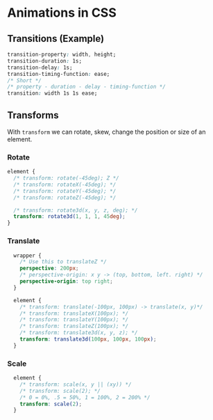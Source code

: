 # Animations in CSS
## Transitions (Example)
```css
transition-property: width, height;
transition-duration: 1s;
transition-delay: 1s;
transition-timing-function: ease;
/* Short */
/* property - duration - delay - timing-function */
transition: width 1s 1s ease;
```
## Transforms
With `transform` we can rotate, skew, change the position or size of an element.
### Rotate
```css
element {
  /* transform: rotate(-45deg); Z */
  /* transform: rotateX(-45deg); */
  /* transform: rotateY(-45deg); */
  /* transform: rotateZ(-45deg); */

  /* transform: rotate3d(x, y, z, deg); */
  transform: rotate3d(1, 1, 1, 45deg);
}
```
### Translate
```css
  wrapper {
    /* Use this to translateZ */
    perspective: 200px;
    /* perspective-origin: x y -> (top, bottom, left. right) */
    perspective-origin: top right;
  }

  element {
    /* transform: translate(-100px, 100px) -> translate(x, y)*/
    /* transform: translateX(100px); */
    /* transform: translateY(100px); */
    /* transform: translateZ(100px); */
    /* transform: translate3d(x, y, z); */
    transform: translate3d(100px, 100px, 100px);
  }
```
### Scale
```css
  element {
    /* transform: scale(x, y || (xy)) */
    /* transform: scale(2); */
    /* 0 = 0%, .5 = 50%, 1 = 100%, 2 = 200% */
    transform: scale(2);
  }
```